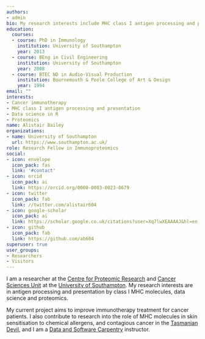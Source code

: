 ```yaml
---
authors:
- admin
bio: My research interests include MHC class I antigen processing and presentation, data science in R and proteomics
education:
  courses:
  - course: PhD in Immunology
    institution: University of Southampton
    year: 2013
  - course: BEng in Civil Engineering
    institution: University of Southampton
    year: 2008
  - course: BTEC ND in Audio-Visual Production
    institution: Bournemouth & Poole College of Art & Design
    year: 1994
email: ""
interests:
- Cancer immunotherapy
- MHC class I antigen processing and presentation
- Data science in R
- Proteomics
name: Alistair Bailey
organizations:
- name: University of Southampton
  url: https://www.southampton.ac.uk/
role: Research Fellow in Immunoproteomics
social:
- icon: envelope
  icon_pack: fas
  link: '#contact'
- icon: orcid
  icon_pack: ai
  link: https://orcid.org/0000-0003-0023-8679
- icon: twitter
  icon_pack: fab
  link: //twitter.com/alistair604
- icon: google-scholar
  icon_pack: ai
  link: https://scholar.google.co.uk/citations?user=Xq7lwXEAAAAJ&hl=en
- icon: github
  icon_pack: fab
  link: https://github.com/ab604
superuser: true
user_groups:
- Researchers
- Visitors
---
```


I am a researcher at the [Centre for Proteomic Research](http://www.proteome.soton.ac.uk/) and [Cancer Sciences Unit](http://www.som.soton.ac.uk/research/cancersciences/) at the 
[University of Southampton](https://www.soton.ac.uk). My research interests are 
in antigen processing and presentation by class I MHC molecules, data science 
and proteomics.

My current project aims to improve immunotherapy treatment for cancer patients. I also contribute to research into the role of MHC molecules in skin sensitisation to chemical allergens, and contagious cancer in the
[Tasmanian Devil](https://www.southampton.ac.uk/biosci/research/projects/identifying-peptide-candidates-for-a-vaccine-against-the-contagious-cancer.page), and I am a [Data and Software Carpentry](https://carpentries.org/) instructor. 